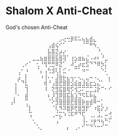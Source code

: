 # Shalom X Anti-Cheat
God's chosen Anti-Cheat

⠀⠀⠀⠀⠀⠀⠀⠀⠀⠀⠀⠀⠀⠀⡠⢔⢒⡿⠯⠥⢦⣦⣾⣄⠀⠀⠀⠀⠀⠀⠀
⠀⠀⠀⠀⠀⠀⠀⠀⠀⠀⠀⢠⣾⢮⠊⠁⠀⠀⠀⠀⠈⠉⠛⠳⡀⠀⠀⠀⠀⠀
⠀⠀⠀⠀⠀⠀⠀⠀⠀⠀⠀⣧⣿⣝⡴⡔⠀⠀⠀⠀⠀⠀⠀⠀⠘⡀⠀⠀⠀⠀
⠀⠀⠀⠀⠀⠀⠀⣀⣀⣦⣶⣿⣿⣯⣿⢽⠁⢰⣢⣶⣦⣌⠠⠴⠆⠘⣀⠀⠀⠀
⠀⠀⠀⠀⢀⠔⠁⠀⢂⠘⢻⢛⣛⠿⣝⠁⠀⠼⣁⡴⣖⣫⠙⠙⠿⡳⡅⠀⠀⠀
⠀⠀⠀⢀⠂⠰⠀⠀⠈⡄⢠⢓⣺⢇⡇⣊⠐⠀⠉⠁⠲⠒⠀⠀⠀⠑⠅⠀⠀⠀
⠀⠀⠀⣨⠀⡇⠀⠀⠀⠰⢸⠄⠄⣸⣷⡦⣄⢤⠄⢄⡀⣀⠤⠠⡀⠀⠈⡄⠀⠀
⠀⠀⢠⠁⠙⣇⠀⠀⠀⠀⢾⠘⢠⣿⣟⣿⣿⣪⣮⣶⣸⣮⣖⣢⣌⠁⠀⠁⠀⠀
⠀⠀⢸⠀⠀⢹⠀⠀⠀⠀⠸⠀⢝⣻⣯⣿⢿⡫⢺⡩⠍⣉⣉⣨⡗⠉⠂⠊⠀⠀
⠀⠀⡈⠂⠀⣾⠀⠀⠀⠀⠀⠆⡸⣹⡿⣿⣯⣷⣱⣙⠫⠧⠷⣦⠀⠀⠀⠀⠀⠀
⠀⢠⠇⠀⠀⢉⠀⠀⠀⠀⠀⠈⠕⣻⣿⣿⣿⣟⣿⣿⡷⣶⣾⠿⠒⡁⠀⠀⠀⠀
⠀⠀⠀⠀⠀⠈⡇⠀⠀⠀⠀⠀⠈⢇⠻⠽⣿⡿⢟⣿⣻⡟⠁⠰⣯⡕⡰⠀⠀⠀
⠀⠀⠀⠀⠀⠀⢩⠀⠀⠀⠀⠀⢀⠬⣍⠱⠨⠯⠛⠙⢏⠀⢀⡀⣨⡀⠤⢚⠀⠀
⠀⠀⠀⠀⠀⠀⠀⢂⠀⠀⠀⠀⠀⢠⠁⠀⠀⠀⠀⠀⢸⠄⠰⡶⠲⢦⠓⠍⠀⠀
⠀⠀⠀⠀⠀⠀⠀⠀⠡⡀⠀⠀⠀⠀⠀⠀⡄⠀⢀⠄⠊⠉⠙⠑⠒⠊⠉⠀⠀
